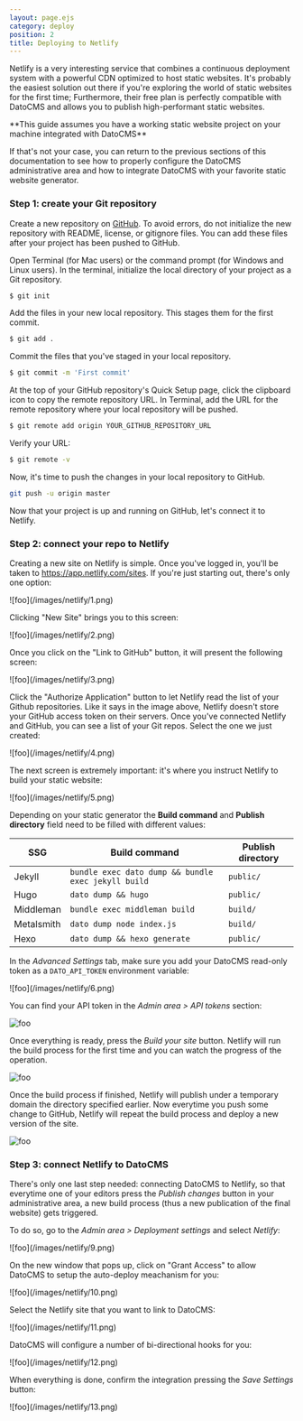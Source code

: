 ```yaml
---
layout: page.ejs
category: deploy
position: 2
title: Deploying to Netlify
---
```


Netlify is a very interesting service that combines a continuous deployment system with a powerful CDN optimized to host static websites. It's probably the easiest solution out there if you're exploring the world of static websites for the first time; Furthermore, their free plan is perfectly compatible with DatoCMS and allows you to publish high-performant static websites.

<div class="note">
**This guide assumes you have a working static website project on your machine integrated with DatoCMS**

If that's not your case, you can return to the previous sections of this documentation to see how to properly configure the DatoCMS administrative area and how to integrate DatoCMS with your favorite static website generator. 
</div>

### Step 1: create your Git repository

Create a new repository on [GitHub](https://github.com/new). To avoid errors, do not initialize the new repository with README, license, or gitignore files. You can add these files after your project has been pushed to GitHub.

Open Terminal (for Mac users) or the command prompt (for Windows and Linux users). In the terminal, initialize the local directory of your project as a Git repository.

```bash
$ git init
```

Add the files in your new local repository. This stages them for the first commit.

```bash
$ git add .
```

Commit the files that you've staged in your local repository.

```bash
$ git commit -m 'First commit'
```

At the top of your GitHub repository's Quick Setup page, click the clipboard icon to copy the remote repository URL. In Terminal, add the URL for the remote repository where your local repository will be pushed.

```bash
$ git remote add origin YOUR_GITHUB_REPOSITORY_URL
```

Verify your URL:

```bash
$ git remote -v
```

Now, it's time to push the changes in your local repository to GitHub.

```bash
git push -u origin master
```

Now that your project is up and running on GitHub, let's connect it to Netlify.

### Step 2: connect your repo to Netlify

Creating a new site on Netlify is simple. Once you've logged in, you'll be taken to https://app.netlify.com/sites. If you're just starting out, there's only one option:

<div class="smaller">
![foo](/images/netlify/1.png)
</div>

Clicking "New Site" brings you to this screen:

<div class="smaller">
![foo](/images/netlify/2.png)
</div>

Once you click on the "Link to GitHub" button, it will present the following screen:

<div class="smaller">
![foo](/images/netlify/3.png)
</div>

Click the "Authorize Application" button to let Netlify read the list of your Github repositories. Like it says in the image above, Netlify doesn't store your GitHub access token on their servers. Once you've connected Netlify and GitHub, you can see a list of your Git repos. Select the one we just created:

<div class="smaller">
![foo](/images/netlify/4.png)
</div>

The next screen is extremely important: it's where you instruct Netlify to build your static website:

<div class="smaller">
![foo](/images/netlify/5.png)
</div>

Depending on your static generator the **Build command** and **Publish directory** field need to be filled with different values:

| SSG        | Build command                                       | Publish directory |
|------------|-----------------------------------------------------|-------------------|
| Jekyll     | `bundle exec dato dump && bundle exec jekyll build` | `public/`         |
| Hugo       | `dato dump && hugo`                                 | `public/`         |
| Middleman  | `bundle exec middleman build`                       | `build/`          |
| Metalsmith | `dato dump node index.js`                           | `build/`          |
| Hexo       | `dato dump && hexo generate`                        | `public/`         |

In the *Advanced Settings* tab, make sure you add your DatoCMS read-only token as a `DATO_API_TOKEN` environment variable:

<div class="smaller">
![foo](/images/netlify/6.png)
</div>

You can find your API token in the *Admin area > API tokens* section:

![foo](/images/api-token.png)

Once everything is ready, press the *Build your site* button. Netlify will run the build process for the first time and you can watch the progress of the operation.

![foo](/images/netlify/7.png)

Once the build process if finished, Netlify will publish under a temporary domain the directory specified earlier. Now everytime you push some change to GitHub, Netlify will repeat the build process and deploy a new version of the site. 

![foo](/images/netlify/8.png)

### Step 3: connect Netlify to DatoCMS

There's only one last step needed: connecting DatoCMS to Netlify, so that everytime one of your editors press the *Publish changes* button in your administrative area, a new build process (thus a new publication of the final website) gets triggered.

To do so, go to the *Admin area > Deployment settings* and select *Netlify*:

<div class="smaller">
![foo](/images/netlify/9.png)
</div>

On the new window that pops up, click on "Grant Access" to allow DatoCMS to setup the auto-deploy meachanism for you:

<div class="smaller">
![foo](/images/netlify/10.png)
</div>

Select the Netlify site that you want to link to DatoCMS:

<div class="smaller">
![foo](/images/netlify/11.png)
</div>

DatoCMS will configure a number of bi-directional hooks for you:

<div class="smaller">
![foo](/images/netlify/12.png)
</div>

When everything is done, confirm the integration pressing the *Save Settings* button:

<div class="small">
![foo](/images/netlify/13.png)
</div>
